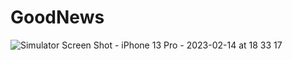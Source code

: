# GoodNews

![Simulator Screen Shot - iPhone 13 Pro - 2023-02-14 at 18 33 17](https://user-images.githubusercontent.com/108834218/218785141-4cf75505-b068-4f3e-b431-aba07c0cc7de.png)
